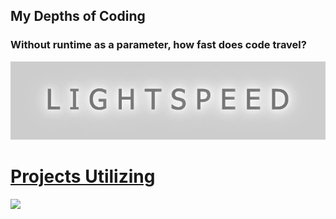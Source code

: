 ## My Depths of Coding 

### Without runtime as a parameter, how fast does code travel?
<img src="readme-imgs/lightspeed.png" height="7%">

# [Projects Utilizing](#pinned)

 <img src="https://skillicons.dev/icons?i=js,react,redux,ruby,rails,nodejs,expressjs,webpack,html,css,mongodb,postgres,aws,git,&perline=15" />
